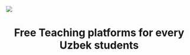 <img src="https://www.generic.uz/assets/logo%201-ppxOyi7z.png" style="margin:0 auto;"/>
<h1 style="text-align:center">Free Teaching platforms for every Uzbek students</h1>
